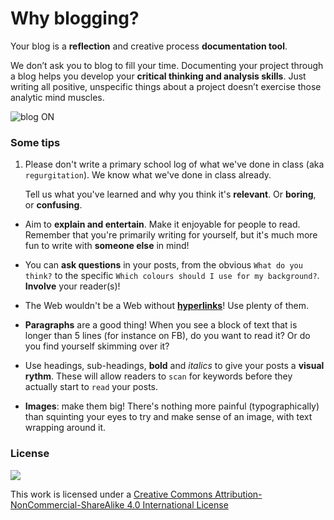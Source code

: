 # Why blogging?

Your blog is a **reflection** and creative process **documentation tool**. 

We don’t ask you to blog to fill your time. Documenting your project through a blog helps you develop your **critical thinking and analysis skills**. Just writing all positive, unspecific things about a project doesn’t exercise those analytic mind muscles.

![blog ON](http://i.imgur.com/9U2OO22.png?1)


### Some tips

1. Please don't write a primary school log of what we've done in class (aka `regurgitation`). We know what we've done in class already. 

	Tell us what you've learned and why you think it's **relevant**. Or **boring**, or **confusing**.

* Aim to **explain and entertain**. Make it enjoyable for people to read. Remember that you're primarily writing for yourself, but it's much more fun to write with **someone else** in mind!

* You can **ask questions** in your posts, from the obvious `What do you think?` to the specific `Which colours should I use for my background?`. **Involve** your reader(s)! 

* The Web wouldn't be a Web without **[hyperlinks](http://en.wikipedia.org/wiki/Hyperlink)**! Use plenty of them.

* **Paragraphs** are a good thing! When you see a block of text that is longer than 5 lines (for instance on FB), do you want to read it? Or do you find yourself skimming over it?  
 
* Use headings, sub-headings, **bold** and *italics* to give your posts a **visual rythm**. These will allow readers to `scan` for keywords before they actually start to `read` your posts. 

* **Images**: make them big! There's nothing more painful (typographically) than squinting your eyes to try and make sense of an image, with text wrapping around it.



### License

[![](https://i.creativecommons.org/l/by-nc-sa/4.0/88x31.png)](http://creativecommons.org/licenses/by-nc-sa/4.0)

This work is licensed under a [Creative Commons Attribution-NonCommercial-ShareAlike 4.0 International License ](http://creativecommons.org/licenses/by-nc-sa/4.0)



